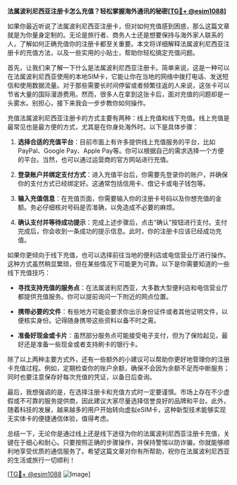 **法属波利尼西亚注册卡怎么充值？轻松掌握海外通讯的秘密[[TG💪+ @esim1088](https://t.me/s/esim1088)]**

如果你最近听说了法属波利尼西亚注册卡，但对如何充值感到困惑，那么这篇文章就是为你量身定制的。无论是旅行者、商务人士还是想要保持与海外家人联系的人，了解如何正确充值你的注册卡都至关重要。本文将详细解释法属波利尼西亚注册卡的充值方法，以及一些实用的小贴士，帮助你轻松搞定充值问题。

首先，让我们来了解一下什么是法属波利尼西亚注册卡。简单来说，这是一种可以在法属波利尼西亚使用的本地SIM卡，它能让你在当地的网络中拨打电话、发送短信和使用数据流量。对于那些需要长时间停留或者频繁往返的人来说，这张卡可以节省大量的国际漫游费用。然而，很多人在拿到这张卡后，面对充值的问题却是一头雾水。别担心，接下来我会一步步教你如何操作。

充值法属波利尼西亚注册卡的方式主要有两种：线上充值和线下充值。线上充值是最常见也是最方便的方式，尤其是在你身处海外时。以下是具体步骤：

1. **选择合适的充值平台**：目前市面上有许多提供线上充值服务的平台，比如PayPal、Google Pay、Apple Pay等。你可以根据自己的需求选择一个方便的平台。当然，也可以通过运营商的官方网站进行充值。

2. **登录账户并绑定支付方式**：进入充值平台后，你需要先登录你的账户，并确保你的支付方式已经绑定好。这通常包括信用卡、借记卡或电子钱包等。

3. **输入充值信息**：在充值页面，你需要输入你的注册卡号码以及你想充值的金额。务必仔细核对号码是否准确，以免造成不必要的麻烦。

4. **确认支付并等待成功提示**：完成上述步骤后，点击“确认”按钮进行支付。支付完成后，你会收到一条成功的提示信息。此时，你的注册卡应该已经成功充值。

如果你更倾向于线下充值，也可以选择前往当地的便利店或电信营业厅进行操作。这种方式虽然稍显繁琐，但在某些情况下可能更为可靠。以下是你需要知道的一些线下充值技巧：

- **寻找支持充值的服务点**：在法属波利尼西亚，大多数大型便利店和电信营业厅都提供充值服务。你可以提前询问一下附近的网点位置。

- **携带必要的文件**：有些地方可能会要求你出示身份证件或者其他证明文件，以便核实身份。记得随身携带这些资料以备不时之需。

- **准备好现金或卡片**：虽然部分服务点可能接受电子支付，但为了保险起见，最好还是准备一些现金或者支持刷卡的银行卡。

除了以上两种主要方式外，还有一些额外的小建议可以帮助你更好地管理你的注册卡充值过程。例如，定期检查你的账户余额，确保不会因为余额不足而中断服务；同时也要注意保存好每次充值的凭证，以备日后查询。

最后，我想强调的是，在选择注册卡和充值方式时一定要谨慎。市场上存在不少虚假或不可靠的服务提供商，因此建议大家尽量选择信誉良好的品牌和平台。此外，随着科技的发展，越来越多的用户开始转向虚拟eSIM卡，这种新型技术能够实现无实体卡的便捷通信体验，值得考虑。

总结一下，无论你是通过线上还是线下途径为你的法属波利尼西亚注册卡充值，关键在于细心和耐心。只要按照正确的步骤操作，并保持警惕以防诈骗，你就能够顺利地享受优质的通信服务了。希望这篇文章对你有所帮助，祝你在法属波利尼西亚的生活或旅行一切顺利！

[[TG💪+ @esim1088](https://t.me/s/esim1088) ![Image](https://i.postimg.cc/4NQfJmqS/Snipaste-2025-05-13-00-14-12.png)]